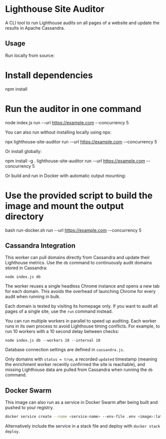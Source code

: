 # Lighthouse Site Auditor

A CLI tool to run Lighthouse audits on all pages of a website and update the results in Apache Cassandra.

## Usage

Run locally from source:

  # Install dependencies
  npm install

  # Run the auditor in one command
  node index.js run --url https://example.com --concurrency 5

You can also run without installing locally using npx:

  npx lighthouse-site-auditor run --url https://example.com --concurrency 5

Or install globally:

  npm install -g .
  lighthouse-site-auditor run --url https://example.com --concurrency 5

Or build and run in Docker with automatic output mounting:

  # Use the provided script to build the image and mount the output directory
  bash run-docker.sh run --url https://example.com --concurrency 5

## Cassandra Integration


This worker can pull domains directly from Cassandra and update their Lighthouse metrics.
Use the `db` command to continuously audit domains stored in Cassandra:

```
node index.js db
```

The worker reuses a single headless Chrome instance and opens a new tab for each
domain. This avoids the overhead of launching Chrome for every audit when
running in bulk.

Each domain is tested by visiting its homepage only. If you want to audit all
pages of a single site, use the `run` command instead.

You can run multiple workers in parallel to speed up auditing. Each worker runs
in its own process to avoid Lighthouse timing conflicts. For example, to run 10
workers with a 10 second delay between checks:

```
node index.js db --workers 10 --interval 10
```

Database connection settings are defined in `cassandra.js`.

Only domains with `status = true`, a recorded `updated` timestamp (meaning the
enrichment worker recently confirmed the site is reachable), and missing
Lighthouse data are pulled from Cassandra when running the `db` command.


## Docker Swarm

This image can also run as a service in Docker Swarm after being built and pushed to your registry.

```bash
docker service create --name <service-name> --env-file .env <image>:latest
```

Alternatively include the service in a stack file and deploy with `docker stack deploy`.
